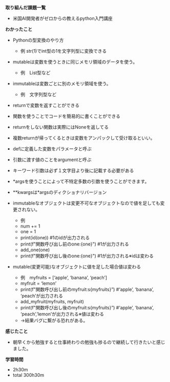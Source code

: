 **取り組んだ課題一覧**
* 米国AI開発者がゼロからの教えるpython入門講座

**わかったこと**
* Pythonの型変換のやり方
  * 例 str(1)でint型の1を文字列型に変換できる
 
* mutableは変数を使うときに同じメモリ領域のデータを使う。
  * 例　List型など
* immutableは変数ごとに別のメモリ領域を使う。
  * 例　文字列型など

* returnで変数を返すことができる
* 関数を使うことでコードを簡易的に書くことができる

* returnをしない関数は実際にはNoneを返してる
* 複数returnが帰ってくるときは変数をアンパックして受け取るといい。

* defに定義した変数をパラメータと呼ぶ
* 引数に渡す値のことをargumentと呼ぶ
* キーワード引数は必ず１文字目より後に記載する必要がある
* *argsを使うことによって不特定多数の引数を使うことができます。
* **kwargsは*argsのディクショナリバージョン
* immutableなオブジェクトは変更不可なオブジェクトなので値を足しても変更されない。
  * 例　
  * num += 1
  * one = 1
  * print(id(one)) #1のidが出力される
  * print(f"関数呼び出し前のone:{one}") #1が出力される
  * add_one(one)
  * print(f"関数呼び出し後のone:{one}") #1が出力される※idは変わる

* mutable(変更可能)なオブジェクトに値を足した場合値は変わる
  * 例　myfruits = [‘apple’, ‘banana’, ‘peach’]
  * myfruit = ‘lemon’
  * print(f"関数呼び出し前のmyfruit:s{myfruits}”) #‘apple’, ‘banana’, ‘peach’が出力される
  * add_myfruit(myfruits, myfruit)
  * print(f"関数呼び出し後のmyfruit:s{myfruits}”) #‘apple’, ‘banana’, ‘peach’,’lemon’が出力される※値は変わる
  * →結果バグに繋がる恐れがある。

**感じたこと**
* 朝早くから勉強すると仕事終わりの勉強も捗るので継続して行きたいと感じました。

**学習時間**
* 2h30m
 * total 300h30m
